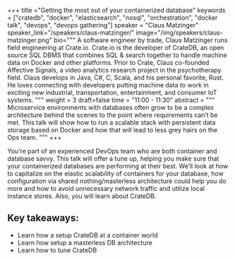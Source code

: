 +++
title ="Getting the most out of your containerized database"
keywords = ["cratedb", "docker", "elasticsearch", "nosql", "orchestration",  "docker talk", "devops", "devops gathering"]
speaker = "Claus Matzinger"
speaker_link="/speakers/claus-matzinger/"
image="/img/speakers/claus-matzinger.png"
bio="""
A software engineer by trade, Claus Matzinger runs field engineering at Crate.io. Crate.io is the developer of CrateDB, an open source SQL DBMS that combines SQL & search together to handle machine data on Docker and other platforms. Prior to Crate, Claus co-founded Affective Signals, a video analytics research project in the psychotherapy field. Claus develops in Java, C#, C, Scala, and his personal favorite, Rust. He loves connecting with developers putting machine data to work in exciting new industrial, transportation, entertainment, and consumer IoT systems.
"""
weight = 3
draft=false
time = "11:00 - 11:30"
abstract = """
Microservice environments with databases often grow to be a complex architecture behind the scenes to the point where requirements can’t be met. This talk will show how to run a scalable stack with persistent data storage based on Docker and how that will lead to less grey hairs on the Ops team.
"""
+++

You’re part of an experienced DevOps team who are both container and database savvy. This talk will offer a tune up, helping you make sure that your containerized databases are performing at their best. We’ll look at how to capitalize on the elastic scalability of containers for your database, how configuration via shared nothing/masterless architecture could help you do more and how to avoid unnecessary network traffic and utilize local instance stores. Also, you will learn about CrateDB.

## Key takeaways:

* Learn how a setup CrateDB at a container world
* Learn how setup a masterless DB architecture
* Learn how to tune CrateDB
